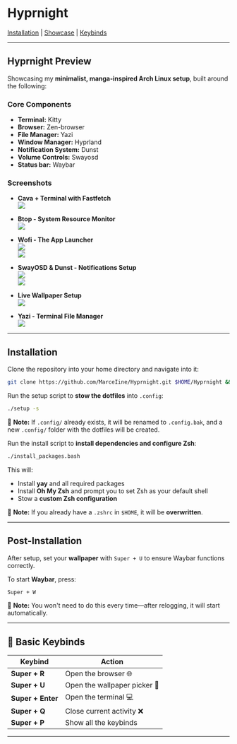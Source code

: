 # **Hyprnight**  

[Installation](#installation) | [Showcase](#hyprnight-preview) | [Keybinds](#basic-keybinds)  

---

## **Hyprnight Preview**  
Showcasing my **minimalist, manga-inspired Arch Linux setup**, built around the following:  

### **Core Components**  
- **Terminal:** Kitty  
- **Browser:** Zen-browser
- **File Manager:** Yazi  
- **Window Manager:** Hyprland  
- **Notification System:** Dunst
- **Volume Controls:** Swayosd
- **Status bar:** Waybar

### **Screenshots**  

- **Cava + Terminal with Fastfetch**  
  ![](https://github.com/user-attachments/assets/170831c5-1cb5-42f8-913d-a74d85204f26)  

- **Btop - System Resource Monitor**  
  ![](https://github.com/user-attachments/assets/08e643e8-98c7-45a5-bba5-a1a107e0a942)  

- **Wofi - The App Launcher**  
  ![](https://github.com/user-attachments/assets/ef18b834-f1ab-4abb-8c28-57f2661e8e10)  
  ![](https://github.com/user-attachments/assets/3a1ce6e4-3b9b-44d2-9070-d6023e3b4f05)  

- **SwayOSD & Dunst - Notifications Setup**  
  ![](https://github.com/user-attachments/assets/75101b2a-83f1-4039-b590-66f5a3892b23)  
  ![](https://github.com/user-attachments/assets/adfafd1a-c9d7-4ff8-843d-ebedf84ea7e7)  

- **Live Wallpaper Setup**  
  ![](https://github.com/user-attachments/assets/bc09c597-aa1c-4f42-8727-f13a238b5652)  

- **Yazi - Terminal File Manager**  
  ![](https://github.com/user-attachments/assets/658b57cc-c0fa-4dc5-b234-ccac13aadbd6)  

---

## **Installation**  
Clone the repository into your home directory and navigate into it:  
```bash
git clone https://github.com/MarceIine/Hyprnight.git $HOME/Hyprnight && cd $HOME/Hyprnight
```  

Run the setup script to **stow the dotfiles** into `.config`:  
```bash
./setup -s
```  
🔹 **Note:** If `.config/` already exists, it will be renamed to `.config.bak`, and a new `.config/` folder with the dotfiles will be created.  

Run the install script to **install dependencies and configure Zsh**:  
```bash
./install_packages.bash
```  
This will:  
- Install **yay** and all required packages  
- Install **Oh My Zsh** and prompt you to set Zsh as your default shell  
- Stow a **custom Zsh configuration**  

🔹 **Note:** If you already have a `.zshrc` in `$HOME`, it will be **overwritten**.  

---

## **Post-Installation**  
After setup, set your **wallpaper** with `Super + U` to ensure Waybar functions correctly.  

To start **Waybar**, press:  
```bash
Super + W
```

🔹 **Note:** You won't need to do this every time—after relogging, it will start automatically. 

---

## 🔹 **Basic Keybinds**  

| Keybind | Action |
|---------|--------|
| **Super + R** | Open the browser 🌐 |
| **Super + U** | Open the wallpaper picker 🎨 |
| **Super + Enter** | Open the terminal 💻 |
| **Super + Q** | Close current activity ❌ |
| **Super + P** | Show all the keybinds |

---
